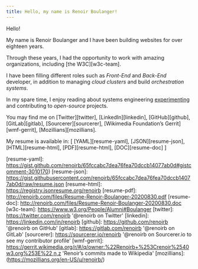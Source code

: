 ```yaml
---
title: Hello, my name is Renoir Boulanger!
---
```


Hello!

My name is <span itemprop="givenName">Renoir</span>
<span itemprop="familyName">Boulanger</span> and I have been building websites
for over <data value="18">eighteen</data> years.

Through these years, I had the opportunity to work with amazing organizations,
including [the W3C][w3c-team].

I have been filling different roles such as _Front-End_ and _Back-End_
developer, in addition to managing _cloud clusters_ and build _orchestration
systems_.

In my spare time, I enjoy reading about systems engineering
[experimenting][experimenting] and contributing to _open-source_ projects.

You may find me on [Twitter][twitter], [LinkedIn][linkedin], [GitHub][github],
[GitLab][gitlab], [Sourcerer][sourcerer], [Wikimedia Foundation’s
Gerrit][wmf-gerrit], [Mozillians][mozillians].

My resume is available in: \[ [YAML][resume-yaml], [JSON][resume-json],
[HTML][resume-html], [PDF][resume-html], [DOC][resume-doc] \]

[experimenting]:
  https://github.com/renoirb?tab=repositories&q=experiment
  'Renoir’s experiments on GitHub'
[resume-yaml]:
  https://gist.github.com/renoirb/65fccabc7dea76fea70dccb14077ab0d#gistcomment-3010170)
[resume-json]:
  https://gist.githubusercontent.com/renoirb/65fccabc7dea76fea70dccb14077ab0d/raw/resume.json
[resume-html]: https://registry.jsonresume.org/renoirb
[resume-pdf]: http://renoirb.com/files/Resume-Renoir-Boulanger-20200830.pdf
[resume-doc]: http://renoirb.com/files/Resume-Renoir-Boulanger-20200830.doc
[w3c-team]: https://www.w3.org/People/Alumni#Boulanger
[twitter]: https://twitter.com/renoirb '@renoirb on Twitter'
[linkedin]: https://linkedin.com/in/renoirb
[github]: https://github.com/renoirb '@renoirb on GitHub'
[gitlab]: https://gitlab.com/renoirb '@renoirb on GitLab'
[sourcerer]:
  https://sourcerer.io/renoirb
  '@renoirb on Sourcerer.io to see my contributor profile'
[wmf-gerrit]:
  https://gerrit.wikimedia.org/r/#/q/owner:%22Renoirb+%253Crenoir%2540w3.org%253E%22,n,z
  'Renoir’s commits made to Wikipedia'
[mozillians]: (https://mozillians.org/en-US/u/renoirb/)
